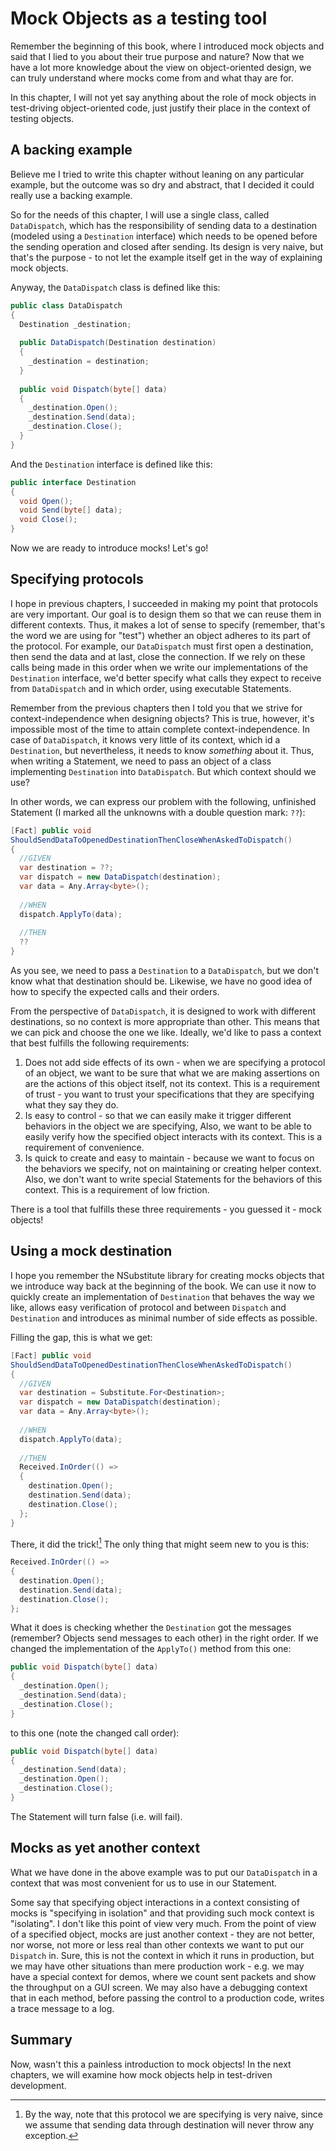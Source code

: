 # Mock Objects as a testing tool

Remember the beginning of this book, where I introduced mock objects and said that I lied to you about their true purpose and nature? Now that we have a lot more knowledge about the view on object-oriented design, we can truly understand where mocks come from and what thay are for.

In this chapter, I will not yet say anything about the role of mock objects in test-driving object-oriented code, just justify their place in the context of testing objects.

## A backing example

Believe me I tried to write this chapter without leaning on any particular example, but the outcome was so dry and abstract, that I decided it could really use a backing example.

So for the needs of this chapter, I will use a single class, called `DataDispatch`, which has the responsibility of sending data to a destination (modeled using a `Destination` interface) which needs to be opened before the sending operation and closed after sending. Its design is very naive, but that's the purpose - to not let the example itself get in the way of explaining mock objects.

Anyway, the `DataDispatch` class is defined like this:

```csharp
public class DataDispatch
{
  Destination _destination;
  
  public DataDispatch(Destination destination)
  {
    _destination = destination;
  }
  
  public void Dispatch(byte[] data)
  {
    _destination.Open();
    _destination.Send(data);
    _destination.Close();
  }
}
```

And the `Destination` interface is defined like this:

```csharp
public interface Destination
{
  void Open();
  void Send(byte[] data);
  void Close();
}
```
 
Now we are ready to introduce mocks! Let's go!

## Specifying protocols

I hope in previous chapters, I succeeded in making my point that protocols are very important. Our goal is to design them so that we can reuse them in different contexts. Thus, it makes a lot of sense to specify (remember, that's the word we are using for "test") whether an object adheres to its part of the protocol. For example, our `DataDispatch` must first open a destination, then send the data and at last, close the connection. If we rely on these calls being made in this order when we write our implementations of the `Destination` interface, we'd better specify what calls they expect to receive from `DataDispatch` and in which order, using executable Statements.

Remember from the previous chapters then I told you that we strive for context-independence when designing objects? This is true, however, it's impossible most of the time to attain complete context-independence. In case of `DataDispatch`, it knows very little of its context, which id a `Destination`, but nevertheless, it needs to know *something* about it. Thus, when writing a Statement, we need to pass an object of a class implementing `Destination` into `DataDispatch`. But which context should we use? 

In other words, we can express our problem with the following, unfinished Statement (I marked all the unknowns with a double question mark: `??`):

```csharp
[Fact] public void 
ShouldSendDataToOpenedDestinationThenCloseWhenAskedToDispatch()
{
  //GIVEN
  var destination = ??;
  var dispatch = new DataDispatch(destination);
  var data = Any.Array<byte>();
  
  //WHEN
  dispatch.ApplyTo(data);
  
  //THEN
  ??
}
```

As you see, we need to pass a `Destination` to a `DataDispatch`, but we don't know what that destination should be. Likewise, we have no good idea of how to specify the expected calls and their orders.

From the perspective of `DataDispatch`, it is designed to work with different destinations, so no context is more appropriate than other. This means that we can pick and choose the one we like. Ideally, we'd like to pass a context that best fulfills the following requirements:

1. Does not add side effects of its own - when we are specifying a protocol of an object, we want to be sure that what we are making assertions on are the actions of this object itself, not its context. This is a requirement of trust - you want to trust your specifications that they are specifying what they say they do.
1. Is easy to control - so that we can easily make it trigger different behaviors in the object we are specifying, Also, we want to be able to easily verify how the specified object interacts with its context. This is a requirement of convenience.
1. Is quick to create and easy to maintain - because we want to focus on the behaviors we specify, not on maintaining or creating helper context. Also, we don't want to write special Statements for the behaviors of this context. This is a requirement of low friction.

There is a tool that fulfills these three requirements - you guessed it - mock objects!

## Using a mock destination

I hope you remember the NSubstitute library for creating mocks objects that we introduce way back at the beginning of the book. We can use it now to quickly create an implementation of `Destination` that behaves the way we like, allows easy verification of protocol and between `Dispatch` and `Destination` and introduces as minimal number of side effects as possible.

Filling the gap, this is what we get:

```csharp
[Fact] public void 
ShouldSendDataToOpenedDestinationThenCloseWhenAskedToDispatch()
{
  //GIVEN
  var destination = Substitute.For<Destination>;
  var dispatch = new DataDispatch(destination);
  var data = Any.Array<byte>();
  
  //WHEN
  dispatch.ApplyTo(data);
  
  //THEN
  Received.InOrder(() =>
  {
    destination.Open();
    destination.Send(data);
    destination.Close();
  };
}
```

There, it did the trick![^noexception] The only thing that might seem new to you is this:

```csharp
Received.InOrder(() =>
{
  destination.Open();
  destination.Send(data);
  destination.Close();
};
```

What it does is checking whether the `Destination` got the messages (remember? Objects send messages to each other) in the right order. If we changed the implementation of the `ApplyTo()` method from this one:

```csharp
public void Dispatch(byte[] data)
{
  _destination.Open();
  _destination.Send(data);
  _destination.Close();
}
```

to this one (note the changed call order):

```csharp
public void Dispatch(byte[] data)
{
  _destination.Send(data);
  _destination.Open();
  _destination.Close();
}
```

The Statement will turn false (i.e. will fail).

## Mocks as yet another context

What we have done in the above example was to put our `DataDispatch` in a context that was most convenient for us to use in our Statement.

Some say that specifying object interactions in a context consisting of mocks is "specifying in isolation" and that providing such mock context is "isolating". I don't like this point of view very much. From the point of view of a specified object, mocks are just another context - they are not better, nor worse, not more or less real than other contexts we want to put our `Dispatch` in. Sure, this is not the context in which it runs in production, but we may have other situations than mere production work - e.g. we may have a special context for demos, where we count sent packets and show the throughput on a GUI screen. We may also have a debugging context that in each method, before passing the control to a production code, writes a trace message to a log.

## Summary

Now, wasn't this a painless introduction to mock objects! In the next chapters, we will examine how mock objects help in test-driven development.

[^noexception]: By the way, note that this protocol we are specifying is very naive, since we assume that sending data through destination will never throw any exception.
 
